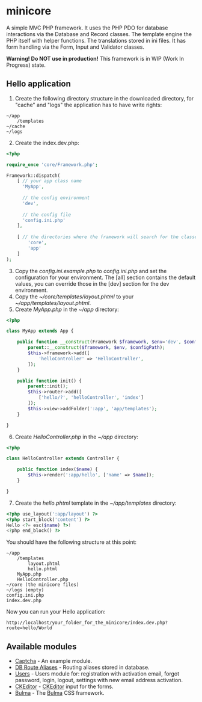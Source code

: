 # minicore
A simple MVC PHP framework. It uses the PHP PDO for database interactions via the Database and Record classes. The template engine the PHP itself with helper functions. The translations stored in ini files. It has form handling via the Form, Input and Validator classes.

**Warning! Do NOT use in production!**
This framework is in WIP (Work In Progress) state.

## Hello application
1) Create the following directory structure in the downloaded directory, for "cache" and "logs" the application has to have write rights:
```
~/app
    /templates     
~/cache
~/logs
```
2) Create the index.dev.php: 
```php
<?php

require_once 'core/Framework.php';

Framework::dispatch(    
    [ // your app class name
      'MyApp', 
      
      // the config environment
      'dev',
      
      // the config file
      'config.ini.php' 
    ],
    
    [ // the directories where the framework will search for the classes recursively
        'core',
        'app'
    ] 
);
```
3) Copy the *config.ini.example.php* to *config.ini.php* and set the configuration for your environment. The [all] section contains the default values, you can override those in the [dev] section for the dev environment.
4) Copy the *~/core/templates/layout.phtml* to your *~/app/templates/layout.phtml*.
5) Create *MyApp.php* in the *~/app* directory:
```php
<?php

class MyApp extends App {

    public function __construct(Framework $framework, $env='dev', $configPath='config.ini.php') {
        parent::__construct($framework, $env, $configPath);
        $this->framework->add([
            'helloController' => 'HelloController',
        ]);
    }

    public function init() {
        parent::init();
        $this->router->add([
            ['hello/?', 'helloController', 'index']
        ]);
        $this->view->addFolder(':app', 'app/templates');
    }

}
```
6) Create *HelloController.php* in the *~/app* directory:
```php
<?php

class HelloController extends Controller {

    public function index($name) {
        $this->render(':app/hello', ['name' => $name]);
    }

}
```
7) Create the *hello.phtml* template in the *~/app/templates* directory:
```php
<?php use_layout(':app/layout') ?>
<?php start_block('content') ?>
Hello <?= esc($name) ?>!
<?php end_block() ?>
```
You should have the following structure at this point:
```
~/app
    /templates       
        layout.phtml
        hello.phtml
    MyApp.php
    HelloController.php
~/core (the minicore files)
~/logs (empty)
config.ini.php
index.dev.php
```
Now you can run your Hello application:
```
http://localhost/your_folder_for_the_minicore/index.dev.php?route=hello/World
```
## Available modules

- [Captcha](https://github.com/goph-R/minicore-captcha) - An example module.
- [DB Route Aliases](https://github.com/goph-R/minicore-db-route-aliases) - Routing aliases stored in database.
- [Users](https://github.com/goph-R/minicore-users) - Users module for: registration with activation email, forgot password, login, logout, settings with new email address activation.
- [CKEditor](https://github.com/goph-R/minicore-ckeditor) - [CKEditor](https://ckeditor.com) input for the forms.
- [Bulma](https://github.com/goph-R/minicore-bulma) - The [Bulma](https://bulma.io) CSS framework.
 

